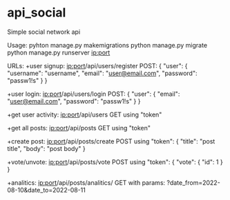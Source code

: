 # api_social
 Simple social network api

Usage:
pyhton manage.py makemigrations
python manage.py migrate
python manage.py runserver <ip:port>

URLs:
+user signup: 
<ip:port>/api/users/register
	POST:
	{
    "user": {
        "username": "username",
        "email": "user@email.com",
        "password": "passw1!s"
		}
	}

+user login:
<ip:port>/api/users/login
	POST:
	{
    "user": {
        "email": "user@email.com",
        "password": "passw1!s"
			}
	}
	
+get user activity:
<ip:port>/api/users
	GET using "token"

+get all posts:
<ip:port>/api/posts
	GET using "token"
	
+create post:
<ip:port>/api/posts/create
	POST using "token":
	{
        "title": "post title",
        "body": "post body"
    }
	
+vote/unvote:
<ip:port>/api/posts/vote
	POST using "token":
	{
		"vote":
		{
			"id": 1
		}
	}
	
+analitics:
<ip:port>/api/posts/analitics/
	GET with params: ?date_from=2022-08-10&date_to=2022-08-11